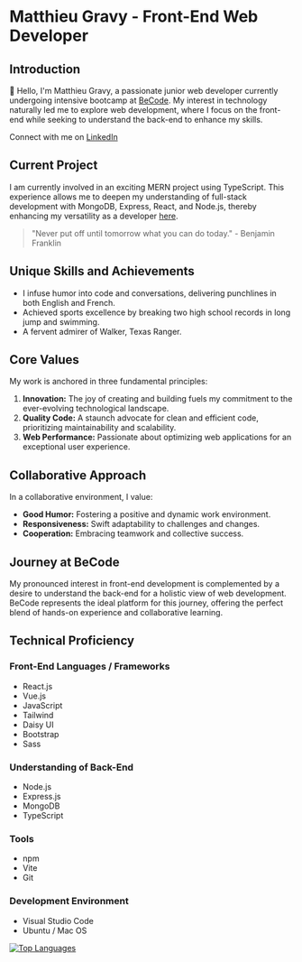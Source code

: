 # Matthieu Gravy - Front-End Web Developer

## Introduction

:wave: Hello, I'm Matthieu Gravy, a passionate junior web developer currently undergoing intensive bootcamp at [BeCode](https://becode.org/fr/). My interest in technology naturally led me to explore web development, where I focus on the front-end while seeking to understand the back-end to enhance my skills.

Connect with me on [LinkedIn](https://www.linkedin.com/in/matthieugravy/)

## Current Project

I am currently involved in an exciting MERN project using TypeScript. This experience allows me to deepen my understanding of full-stack development with MongoDB, Express, React, and Node.js, thereby enhancing my versatility as a developer [here](https://github.com/matthieuGravy/freshshop).

> "Never put off until tomorrow what you can do today." - Benjamin Franklin

## Unique Skills and Achievements

- I infuse humor into code and conversations, delivering punchlines in both English and French.
- Achieved sports excellence by breaking two high school records in long jump and swimming.
- A fervent admirer of Walker, Texas Ranger.

## Core Values

My work is anchored in three fundamental principles:

1. **Innovation:** The joy of creating and building fuels my commitment to the ever-evolving technological landscape.
2. **Quality Code:** A staunch advocate for clean and efficient code, prioritizing maintainability and scalability.
3. **Web Performance:** Passionate about optimizing web applications for an exceptional user experience.

## Collaborative Approach

In a collaborative environment, I value:

- **Good Humor:** Fostering a positive and dynamic work environment.
- **Responsiveness:** Swift adaptability to challenges and changes.
- **Cooperation:** Embracing teamwork and collective success.

## Journey at BeCode

My pronounced interest in front-end development is complemented by a desire to understand the back-end for a holistic view of web development. BeCode represents the ideal platform for this journey, offering the perfect blend of hands-on experience and collaborative learning.


## Technical Proficiency

### Front-End Languages / Frameworks

- React.js
- Vue.js
- JavaScript
- Tailwind
- Daisy UI
- Bootstrap
- Sass


### Understanding of Back-End

- Node.js
- Express.js
- MongoDB
- TypeScript

### Tools

- npm
- Vite
- Git

### Development Environment

- Visual Studio Code
- Ubuntu / Mac OS

[![Top Languages](https://github-readme-stats.vercel.app/api/top-langs/?username=matthieuGravy)](https://github.com/matthieuGravy)
